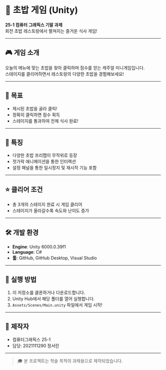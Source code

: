 # 🍣 초밥 게임 (Unity)

**25-1 컴퓨터 그래픽스 기말 과제**  
회전 초밥 레스토랑에서 펼쳐지는 즐거운 식사 게임!

---

## 🎮 게임 소개

오늘의 메뉴에 맞는 초밥을 찾아 클릭하며 점수를 얻는 캐주얼 미니게임입니다.  
스테이지를 클리어하면서 레스토랑의 다양한 초밥을 경험해보세요!

---

## 🎯 목표

- 제시된 초밥을 골라 클릭!
- 정확히 클릭하면 점수 획득
- 스테이지를 통과하여 전체 식사 완료!

---

## 🔄 특징

- 다양한 초밥 프리팹이 무작위로 등장
- 젓가락 애니메이션을 통한 인터랙션
- 설정 패널을 통한 일시정지 및 재시작 기능 포함

---

## ⭐ 클리어 조건

- 총 3개의 스테이지 완료 시 게임 클리어
- 스테이지가 올라갈수록 속도와 난이도 증가

---

## 🛠️ 개발 환경

- **Engine**: Unity 6000.0.39f1
- **Language**: C#
- **툴**: GitHub, GitHub Desktop, Visual Studio

---

## 📁 실행 방법

1. 이 저장소를 클론하거나 다운로드합니다.
2. Unity Hub에서 해당 폴더를 열어 실행합니다.
3. `Assets/Scenes/Main.unity` 파일에서 게임 시작!

---

## 📌 제작자

- 컴퓨터그래픽스 25-1
- 담당: 2021111290 정서린

---

> 🎓 본 프로젝트는 학술 목적의 과제용으로 제작되었습니다.
